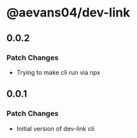 # @aevans04/dev-link

## 0.0.2

### Patch Changes

- Trying to make cli run via npx

## 0.0.1

### Patch Changes

- Initial version of dev-link cli
